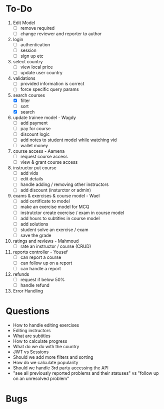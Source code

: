 # To-Do

1. Edit Model
   - [ ] remove required
   - [ ] change reviewer and reporter to author

1. login
   - [ ] authentication
   - [ ] session
   - [ ] sign up etc

1. select country
   - [ ] view local price
   - [ ] update user country

1. validations
   - [ ] provided information is correct
   - [ ] force specific query params

1. search courses
   - [x] filter
   - [ ] sort
   - [x] search

1. update trainee model - Wagdy
   - [ ] add payment
   - [ ] pay for course
   - [ ] discount logic
   - [ ] add notes to student model while watching vid
   - [ ] wallet money
 
1. course access - Aamena
   - [ ] request course access
   - [ ] view & grant course access
 
1. instructor put course
   - [ ] add vids
   - [ ] edit details
   - [ ] handle adding / removing other instructors
   - [ ] add discount (insturctor or admin)
  
1. exams & exercises & course model - Wael
   - [ ] add certificate to model
   - [ ] make an exercise model for MCQ
   - [ ] instrutctor create exercise / exam in course model
   - [ ] add hours to subtitles in course model
   - [ ] add solutions
   - [ ] student solve an exercise / exam
   - [ ] save the grade
  
1. ratings and reviews - Mahmoud
   - [ ] rate an instructor / course (CRUD)

1.  reports controller - Yousef
    - [ ] can report a course
    - [ ] can follow up on a report
    - [ ] can handle a report
  
1. refunds
   - [ ] request if below 50%
   - [ ] handle refund
   
1. Error Handling
    
# Questions
   - How to handle editing exercises
   - Editing instructors
   - What are subtitles
   - How to calculate progress
   - What do we do with the country
   - JWT vs Sessions
   - Should we add more filters and sorting
   - How do we calculate popularity
   - Should we handle 3rd party accessing the API
   - "see all previously reported problems and their statuses" vs "follow up on an unresolved problem"
   

# Bugs
